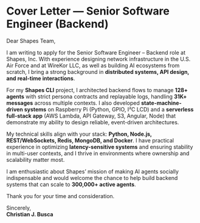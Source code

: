 # Cover Letter — Senior Software Engineer (Backend)

Dear Shapes Team,

I am writing to apply for the Senior Software Engineer – Backend role at Shapes, Inc. With experience designing network infrastructure in the U.S. Air Force and at WireKor LLC, as well as building AI ecosystems from scratch, I bring a strong background in **distributed systems, API design, and real-time interactions**.

For my **Shapes CLI** project, I architected backend flows to manage **128+ agents** with strict persona contracts and replayable logs, handling **31K+ messages** across multiple contexts. I also developed **state-machine-driven systems** on Raspberry Pi (Python, GPIO, I²C LCD) and a **serverless full-stack app** (AWS Lambda, API Gateway, S3, Angular, Node) that demonstrate my ability to design reliable, event-driven architectures.

My technical skills align with your stack: **Python, Node.js, REST/WebSockets, Redis, MongoDB, and Docker**. I have practical experience in optimizing **latency-sensitive systems** and ensuring stability in multi-user contexts, and I thrive in environments where ownership and scalability matter most.

I am enthusiastic about Shapes’ mission of making AI agents socially indispensable and would welcome the chance to help build backend systems that can scale to **300,000+ active agents**.

Thank you for your time and consideration.

Sincerely,  
**Christian J. Busca**
